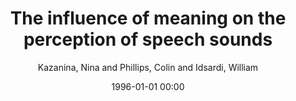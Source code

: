 ---
layout: post
title: The influence of meaning on the perception of speech sounds

date: 1996-01-01 00:00
author: Kazanina, Nina and Phillips, Colin and Idsardi, William
tags: ["auditory cortex","magnetoencephalography","native phonology"]
journal: Proceedings of the National Academy of Sciences of the United States of America

link: https://doi.org/10.1073/pnas.0604821103

year: 2006
---